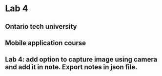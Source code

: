 # Lab 4

## Ontario tech university
## Mobile application course
## Lab 4: add option to capture image using camera and add it in note. Export notes in json file.